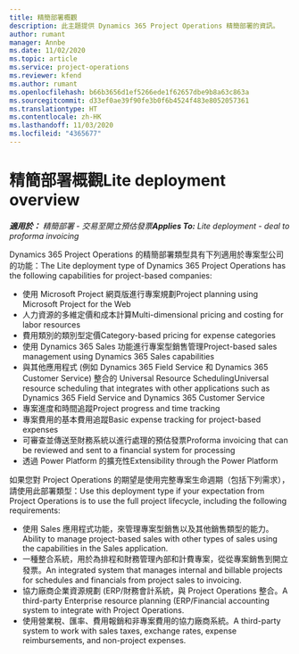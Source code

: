 ```yaml
---
title: 精簡部署概觀
description: 此主題提供 Dynamics 365 Project Operations 精簡部署的資訊。
author: rumant
manager: Annbe
ms.date: 11/02/2020
ms.topic: article
ms.service: project-operations
ms.reviewer: kfend
ms.author: rumant
ms.openlocfilehash: b66b3656d1ef5266ede1f62657dbe9b8a63c863a
ms.sourcegitcommit: d33ef0ae39f90fe3b0f6b4524f483e8052057361
ms.translationtype: HT
ms.contentlocale: zh-HK
ms.lasthandoff: 11/03/2020
ms.locfileid: "4365677"
---
```

# <a name="lite-deployment-overview"></a><span data-ttu-id="90092-103">精簡部署概觀</span><span class="sxs-lookup"><span data-stu-id="90092-103">Lite deployment overview</span></span>

<span data-ttu-id="90092-104">_**適用於：** 精簡部署 - 交易至開立預估發票_</span><span class="sxs-lookup"><span data-stu-id="90092-104">_**Applies To:** Lite deployment - deal to proforma invoicing_</span></span>

<span data-ttu-id="90092-105">Dynamics 365 Project Operations 的精簡部署類型具有下列適用於專案型公司的功能：</span><span class="sxs-lookup"><span data-stu-id="90092-105">The Lite deployment type of Dynamics 365 Project Operations has the following capabilities for project-based companies:</span></span>

- <span data-ttu-id="90092-106">使用 Microsoft Project 網頁版進行專案規劃</span><span class="sxs-lookup"><span data-stu-id="90092-106">Project planning using Microsoft Project for the Web</span></span>
- <span data-ttu-id="90092-107">人力資源的多維定價和成本計算</span><span class="sxs-lookup"><span data-stu-id="90092-107">Multi-dimensional pricing and costing for labor resources</span></span>
- <span data-ttu-id="90092-108">費用類別的類別型定價</span><span class="sxs-lookup"><span data-stu-id="90092-108">Category-based pricing for expense categories</span></span>
- <span data-ttu-id="90092-109">使用 Dynamics 365 Sales 功能進行專案型銷售管理</span><span class="sxs-lookup"><span data-stu-id="90092-109">Project-based sales management using Dynamics 365 Sales capabilities</span></span>
- <span data-ttu-id="90092-110">與其他應用程式 (例如 Dynamics 365 Field Service 和 Dynamics 365 Customer Service) 整合的 Universal Resource Scheduling</span><span class="sxs-lookup"><span data-stu-id="90092-110">Universal resource scheduling that integrates with other applications such as Dynamics 365 Field Service and Dynamics 365 Customer Service</span></span>
- <span data-ttu-id="90092-111">專案進度和時間追蹤</span><span class="sxs-lookup"><span data-stu-id="90092-111">Project progress and time tracking</span></span>
- <span data-ttu-id="90092-112">專案費用的基本費用追蹤</span><span class="sxs-lookup"><span data-stu-id="90092-112">Basic expense tracking for project-based expenses</span></span>
- <span data-ttu-id="90092-113">可審查並傳送至財務系統以進行處理的預估發票</span><span class="sxs-lookup"><span data-stu-id="90092-113">Proforma invoicing that can be reviewed and sent to a financial system for processing</span></span>
- <span data-ttu-id="90092-114">透過 Power Platform 的擴充性</span><span class="sxs-lookup"><span data-stu-id="90092-114">Extensibility through the Power Platform</span></span>

<span data-ttu-id="90092-115">如果您對 Project Operations 的期望是使用完整專案生命週期（包括下列需求），請使用此部署類型：</span><span class="sxs-lookup"><span data-stu-id="90092-115">Use this deployment type if your expectation from Project Operations is to use the full project lifecycle, including the following requirements:</span></span>

- <span data-ttu-id="90092-116">使用 Sales 應用程式功能，來管理專案型銷售以及其他銷售類型的能力。</span><span class="sxs-lookup"><span data-stu-id="90092-116">Ability to manage project-based sales with other types of sales using the capabilities in the Sales application.</span></span>
- <span data-ttu-id="90092-117">一種整合系統，用於為排程和財務管理內部和計費專案，從從專案銷售到開立發票。</span><span class="sxs-lookup"><span data-stu-id="90092-117">An integrated system that manages internal and billable projects for schedules and financials from project sales to invoicing.</span></span>
- <span data-ttu-id="90092-118">協力廠商企業資源規劃 (ERP/財務會計系統，與 Project Operations 整合。</span><span class="sxs-lookup"><span data-stu-id="90092-118">A third-party Enterprise resource planning (ERP/Financial accounting system to integrate with Project Operations.</span></span>
- <span data-ttu-id="90092-119">使用營業稅、匯率、費用報銷和非專案費用的協力廠商系統。</span><span class="sxs-lookup"><span data-stu-id="90092-119">A third-party system to work with sales taxes, exchange rates, expense reimbursements, and non-project expenses.</span></span>
